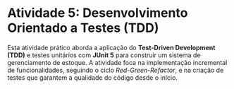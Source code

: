 # Atividade 5: Desenvolvimento Orientado a Testes (TDD)

Esta atividade prático aborda a aplicação do **Test-Driven Development (TDD)** e testes unitários com **JUnit 5** para construir um sistema de gerenciamento de estoque. A atividade foca na implementação incremental de funcionalidades, seguindo o ciclo *Red-Green-Refactor*, e na criação de testes que garantem a qualidade do código desde o início.
